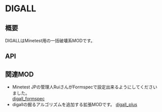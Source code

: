 # DIGALL

## 概要

DIGALLはMinetest用の一括破壊系MODです。

## API



## 関連MOD

- Minetest JPの管理人RuiさんがFormspecで設定出来るようにしてくださいました。  
[digall_formspec](https://github.com/Rui914/digall_formspec)
- digallの掘るアルゴリズムを追加する拡張MODです。
[digall_plus](https://github.com/Yakisoba-PanTARO/digall_plus)